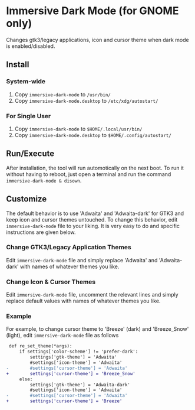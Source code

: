 # Immersive Dark Mode (for GNOME only)

Changes gtk3/legacy applications, icon and cursor theme when dark mode is enabled/disabled.

## Install

### System-wide

1. Copy `immersive-dark-mode` to `/usr/bin/`
2. Copy `immersive-dark-mode.desktop` to `/etc/xdg/autostart/`

### For Single User

1. Copy `immersive-dark-mode` to `$HOME/.local/usr/bin/`
2. Copy `immersive-dark-mode.desktop` to `$HOME/.config/autostart/`

## Run/Execute

After installation, the tool will run automotically on the next boot. To run it without
having to reboot, just open a terminal and run the command `immersive-dark-mode & disown`.

## Customize

The default behavior is to use 'Adwaita' and 'Adwaita-dark' for GTK3 and keep icon and
cursor themes untouched. To change this behavior, edit `immersive-dark-mode` file to
your liking. It is very easy to do and specific instructions are given below.

### Change GTK3/Legacy Application Themes

Edit `immersive-dark-mode` file and simply replace 'Adwaita' and 'Adwaita-dark' with
names of whatever themes you like.

### Change Icon & Cursor Themes

Edit `immersive-dark-mode` file, uncomment the relevant lines and simply replace
default values with names of whatever themes you like.

### Example

For example, to change cursor theme to 'Breeze' (dark) and 'Breeze\_Snow' (light), edit
`immersive-dark-mode` file as follows

```diff
 def re_set_theme(*args):
     if settings['color-scheme'] != 'prefer-dark':
         settings['gtk-theme'] = 'Adwaita'
         #settings['icon-theme'] = 'Adwaita'
-        #settings['cursor-theme'] = 'Adwaita'
+        settings['cursor-theme'] = 'Breeze_Snow'
     else:
         settings['gtk-theme'] = 'Adwaita-dark'
         #settings['icon-theme'] = 'Adwaita'
-        #settings['cursor-theme'] = 'Adwaita'
+        settings['cursor-theme'] = 'Breeze'
```
